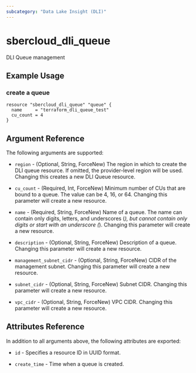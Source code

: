 ```yaml
---
subcategory: "Data Lake Insight (DLI)"
---
```


# sbercloud\_dli\_queue

DLI Queue management

## Example Usage

### create a queue

```hcl
resource "sbercloud_dli_queue" "queue" {
  name     = "terraform_dli_queue_test"
  cu_count = 4
}
```

## Argument Reference

The following arguments are supported:

* `region` - (Optional, String, ForceNew) The region in which to create the DLI queue resource. If omitted, the provider-level region will be used. Changing this creates a new DLI Queue resource.

* `cu_count` - (Required, Int, ForceNew) Minimum number of CUs that are bound to a queue. The value can be 4,
  16, or 64. Changing this parameter will create a new resource.

* `name` - (Required, String, ForceNew) Name of a queue. The name can contain only digits, letters, and
  underscores (_), but cannot contain only digits or start with an
  underscore (_). Changing this parameter will create a new resource.

* `description` - (Optional, String, ForceNew) Description of a queue. Changing this parameter will create a new resource.

* `management_subnet_cidr` - (Optional, String, ForceNew) CIDR of the management subnet. Changing this parameter will create a new resource.

* `subnet_cidr` - (Optional, String, ForceNew) Subnet CIDR. Changing this parameter will create a new resource.

* `vpc_cidr` - (Optional, String, ForceNew) VPC CIDR. Changing this parameter will create a new resource.

## Attributes Reference

In addition to all arguments above, the following attributes are exported:

* `id` - Specifies a resource ID in UUID format.

* `create_time` -  Time when a queue is created.
